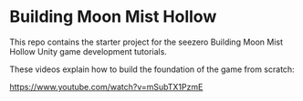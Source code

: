 ﻿# Building Moon Mist Hollow

This repo contains the starter project for the seezero Building
Moon Mist Hollow Unity game development tutorials.

These videos explain how to build the foundation of the game from
scratch:

https://www.youtube.com/watch?v=mSubTX1PzmE
